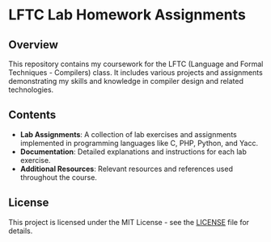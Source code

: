 # LFTC Lab Homework Assignments

## Overview
This repository contains my coursework for the LFTC (Language and Formal Techniques - Compilers) class. It includes various projects and assignments demonstrating my skills and knowledge in compiler design and related technologies.

## Contents
- **Lab Assignments**: A collection of lab exercises and assignments implemented in programming languages like C, PHP, Python, and Yacc.
- **Documentation**: Detailed explanations and instructions for each lab exercise.
- **Additional Resources**: Relevant resources and references used throughout the course.

## License
This project is licensed under the MIT License - see the [LICENSE](LICENSE) file for details.